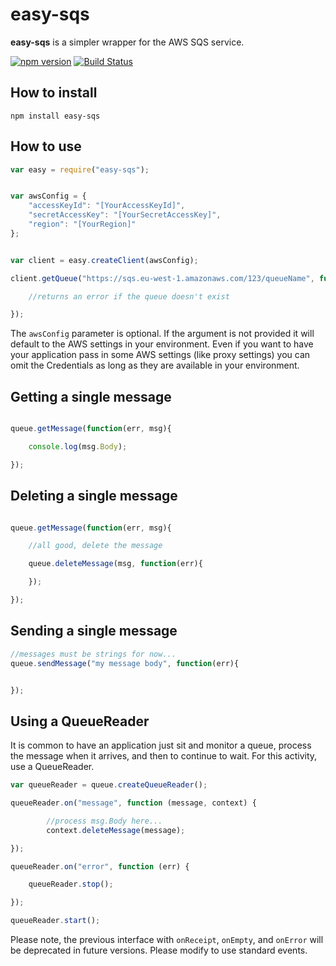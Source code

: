 
# easy-sqs

**easy-sqs** is a simpler wrapper for the AWS SQS service.

[![npm version](https://badge.fury.io/js/easy-sqs.svg)](http://badge.fury.io/js/easy-sqs)
[![Build Status](https://travis-ci.org/midknight41/easy-sqs.svg?branch=master)](https://travis-ci.org/midknight41/easy-sqs)

## How to install

```
npm install easy-sqs

```

## How to use

```js
var easy = require("easy-sqs");


var awsConfig = {
	"accessKeyId": "[YourAccessKeyId]",
	"secretAccessKey": "[YourSecretAccessKey]",
	"region": "[YourRegion]"
};


var client = easy.createClient(awsConfig);

client.getQueue("https://sqs.eu-west-1.amazonaws.com/123/queueName", function(err, queue){

	//returns an error if the queue doesn't exist

});
```
The ```awsConfig``` parameter is optional. If the argument is not provided it will default to the AWS settings in your environment. Even if you want to have your application pass in some AWS settings (like proxy settings) you can omit the Credentials as long as they are available in your environment.

## Getting a single message

```js

queue.getMessage(function(err, msg){

	console.log(msg.Body);

});


```
## Deleting a single message

```js

queue.getMessage(function(err, msg){

	//all good, delete the message

	queue.deleteMessage(msg, function(err){

	});

});
```

## Sending a single message

```js
//messages must be strings for now...
queue.sendMessage("my message body", function(err){


});

```

## Using a QueueReader

It is common to have an application just sit and monitor a queue, process the message when it arrives, and then to continue to wait. For this activity, use a QueueReader.


```js
var queueReader = queue.createQueueReader();

queueReader.on("message", function (message, context) {

		//process msg.Body here...
		context.deleteMessage(message);

});

queueReader.on("error", function (err) {

    queueReader.stop();

});

queueReader.start();
```
Please note, the previous interface with ```onReceipt```, ```onEmpty```, and ```onError``` will be deprecated in future versions. Please modify to use standard events.
